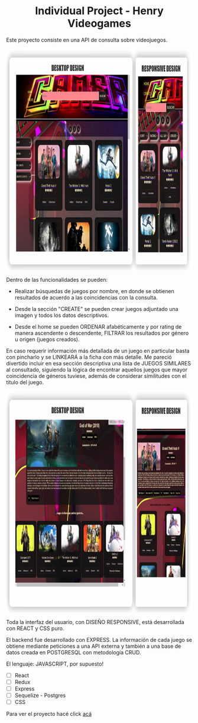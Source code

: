 <h1 align="center">
    Individual Project - Henry Videogames
</h1>

Este proyecto consiste en una API de consulta sobre videojuegos.
<p align="center">
  <img height="600" src="client/src/videogame.png"/>
</p>
Dentro de las funcionalidades se pueden:

- Realizar búsquedas de juegos por nombre, en donde se obtienen resultados de acuerdo a las coincidencias con la consulta.

- Desde la sección "CREATE" se pueden crear juegos adjuntado una imagen y todos los datos descriptivos.

- Desde el home se pueden ORDENAR afabéticamente y por rating de manera ascendente o descendente, FILTRAR los resultados por género u origen (juegos creados).

En caso requerir información más detallada de un juego en particular basta con pincharlo y se LINKEARÁ a la ficha con más detalle. Me pareció divertido incluir en esa sección descriptiva una lista de JUEGOS SIMILARES al consultado, siguiendo la lógica de encontrar aquellos juegos que mayor coincidencia de géneros tuviese, además de considerar similitudes con el título del juego.

<p align="center">
  <img height="600" src="client/src/similar.png" />
</p>

Toda la interfaz del usuario, con DISEÑO RESPONSIVE, está desarrollada con REACT y CSS puro.

El backend fue desarrollado con EXPRESS. La información de cada juego se obtiene mediante peticiones a una API externa y también a una base de datos creada en POSTGRESQL con metodología CRUD.

El lenguaje: JAVASCRIPT, por supuesto!

- [ ] React
- [ ] Redux
- [ ] Express
- [ ] Sequelize - Postgres
- [ ] CSS

Para ver el proyecto hacé click  <a href="https://ip-videogames.vercel.app/" target="_blank">acá </a>
